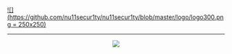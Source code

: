 [![](https://github.com/nu11secur1ty/nu11secur1ty/blob/master/logo/logo300.png = 250x250)](https://www.nu11secur1ty.com/)

---------------------------------------------------------------------------------------------------------------

<p align="center">
  <img src="https://github-readme-stats.vercel.app/api?username=nu11secur1ty&theme=dark" />
</p>

